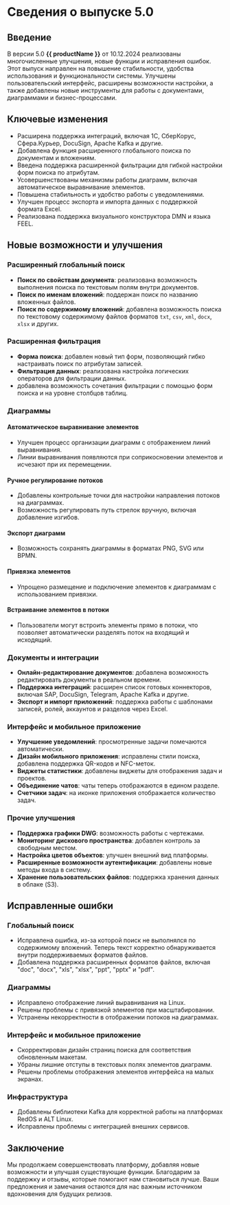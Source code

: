 # Сведения о выпуске 5.0

## Введение

В версии 5.0 **{{ productName }}** от 10.12.2024 реализованы многочисленные улучшения, новые функции и исправления ошибок. Этот выпуск направлен на повышение стабильности, удобства использования и функциональности системы. Улучшены пользовательский интерфейс, расширены возможности настройки, а также добавлены новые инструменты для работы с документами, диаграммами и бизнес-процессами.

## Ключевые изменения

- Расширена поддержка интеграций, включая 1С, СберКорус, Сфера.Курьер, DocuSign, Apache Kafka и другие.
- Добавлена функция расширенного глобального поиска по документам и вложениям.
- Введена поддержка расширенной фильтрации для гибкой настройки форм поиска по атрибутам.
- Усовершенствованы механизмы работы диаграмм, включая автоматическое выравнивание элементов.
- Повышена стабильность и удобство работы с уведомлениями.
- Улучшен процесс экспорта и импорта данных с поддержкой формата Excel.
- Реализована поддержка визуального конструктора DMN и языка FEEL.

## Новые возможности и улучшения

### Расширенный глобальный поиск

- **Поиск по свойствам документа**: реализована возможность выполнения поиска по текстовым полям внутри документов.
- **Поиск по именам вложений**: поддержан поиск по названию вложенных файлов.
- **Поиск по содержимому вложений**: добавлена возможность поиска по текстовому содержимому файлов форматов `txt`, `csv`, `xml`, `docx`, `xlsx` и других.

### Расширенная фильтрация

- **Форма поиска**: добавлен новый тип форм, позволяющий гибко настраивать поиск по атрибутам записей.
- **Фильтрация данных**: реализована настройка логических операторов для фильтрации данных.
-  добавлена возможность сочетания фильтрации с помощью форм поиска и на уровне столбцов таблиц.

### Диаграммы

#### Автоматическое выравнивание элементов

- Улучшен процесс организации диаграмм с отображением линий выравнивания.
- Линии выравнивания появляются при соприкосновении элементов и исчезают при их перемещении.

#### Ручное регулирование потоков

- Добавлены контрольные точки для настройки направления потоков на диаграммах.
- Возможность регулировать путь стрелок вручную, включая добавление изгибов.

#### Экспорт диаграмм

- Возможность сохранять диаграммы в форматах PNG, SVG или BPMN.

#### Привязка элементов

- Упрощено размещение и подключение элементов к диаграммам с использованием привязки.

#### Встраивание элементов в потоки

- Пользователи могут встроить элементы прямо в потоки, что позволяет автоматически разделять поток на входящий и исходящий.

### Документы и интеграции

- **Онлайн-редактирование документов**: добавлена возможность редактировать документы в реальном времени.
- **Поддержка интеграций**: расширен список готовых коннекторов, включая SAP, DocuSign, Telegram, Apache Kafka и другие.
- **Экспорт и импорт приложений**: поддержка работы с шаблонами записей, ролей, аккаунтов и разделов через Excel.

### Интерфейс и мобильное приложение

- **Улучшение уведомлений**: просмотренные задачи помечаются автоматически.
- **Дизайн мобильного приложения**: исправлены стили поиска, добавлена поддержка QR-кодов и NFC-меток.
- **Виджеты статистики**: добавлены виджеты для отображения задач и проектов.
- **Объединение чатов**: чаты теперь отображаются в едином разделе.
- **Счетчики задач**: на иконке приложения отображается количество задач.

### Прочие улучшения

- **Поддержка графики DWG**: возможность работы с чертежами.
- **Мониторинг дискового пространства**: добавлен контроль за свободным местом.
- **Настройка цветов объектов**: улучшен внешний вид платформы.
- **Расширенные возможности аутентификации**: добавлены новые методы входа в систему.
- **Хранение пользовательских файлов**: поддержка хранения данных в облаке (S3).

## Исправленные ошибки

### Глобальный поиск

- Исправлена ошибка, из-за которой поиск не выполнялся по содержимому вложений. Теперь текст корректно обнаруживается внутри поддерживаемых форматов файлов.
- Добавлена поддержка расширенных форматов файлов, включая "doc", "docx", "xls", "xlsx", "ppt", "pptx" и "pdf".

### Диаграммы

- Исправлено отображение линий выравнивания на Linux.
- Решены проблемы с привязкой элементов при масштабировании.
- Устранены некорректности в отображении потоков на диаграммах.

### Интерфейс и мобильное приложение

- Скорректирован дизайн страниц поиска для соответствия обновленным макетам.
- Убраны лишние отступы в текстовых полях элементов диаграмм.
- Решены проблемы отображения элементов интерфейса на малых экранах.

### Инфраструктура

- Добавлены библиотеки Kafka для корректной работы на платформах RedOS и ALT Linux.
- Исправлены проблемы с интеграцией внешних сервисов.

## Заключение

Мы продолжаем совершенствовать платформу, добавляя новые возможности и улучшая существующие функции. Благодарим за поддержку и отзывы, которые помогают нам становиться лучше. Ваши предложения и замечания остаются для нас важным источником вдохновения для будущих релизов.

